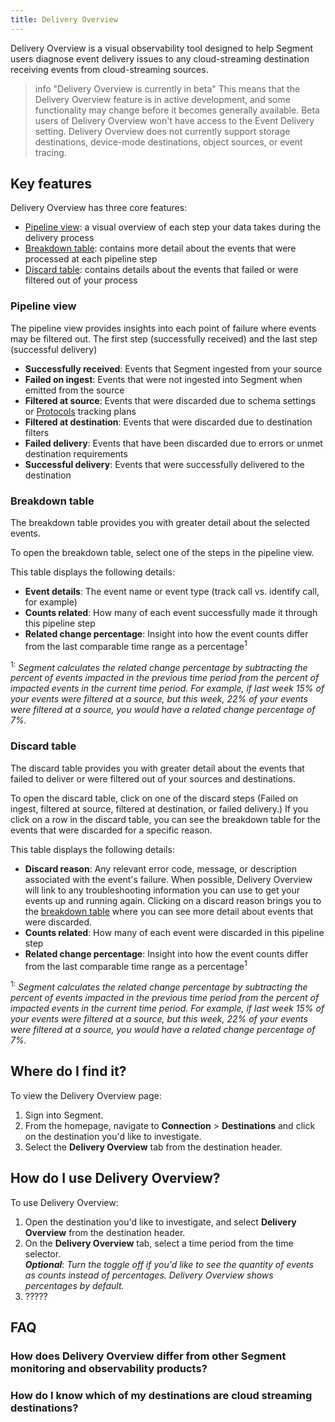 ```yaml
---
title: Delivery Overview
---
```


Delivery Overview is a visual observability tool designed to help Segment users diagnose event delivery issues to any cloud-streaming destination receiving events from cloud-streaming sources. 

> info "Delivery Overview is currently in beta"
> This means that the Delivery Overview feature is in active development, and some functionality may change before it becomes generally available. Beta users of Delivery Overview won't have access to the Event Delivery setting. Delivery Overview does not currently support storage destinations, device-mode destinations, object sources, or event tracing. 

## Key features

Delivery Overview has three core features:
- [Pipeline view](#pipeline-view): a visual overview of each step your data takes during the delivery process
- [Breakdown table](#breakdown-table): contains more detail about the events that were processed at each pipeline step
- [Discard table](#discard-table): contains details about the events that failed or were filtered out of your process

### Pipeline view
The pipeline view provides insights into each point of failure where events may be filtered out. The first step (successfully received) and the last step (successful delivery)

- **Successfully received**: Events that Segment ingested from your source
- **Failed on ingest**: Events that were not ingested into Segment when emitted from the source
- **Filtered at source**: Events that were discarded due to schema settings or [Protocols](/docs/protocols/) tracking plans
- **Filtered at destination**: Events that were discarded due to destination filters
- **Failed delivery**: Events that have been discarded due to errors or unmet destination requirements
- **Successful delivery**: Events that were successfully delivered to the destination

### Breakdown table
The breakdown table provides you with greater detail about the selected events.

To open the breakdown table, select one of the steps in the pipeline view. 

This table displays the following details:
- **Event details**: The event name or event type (track call vs. identify call, for example)
- **Counts related**: How many of each event successfully made it through this pipeline step
- **Related change percentage**: Insight into how the event counts differ from the last comparable time range as a percentage<sup>1</sup>

<sup>1:</sup> *Segment calculates the related change percentage by subtracting the percent of events impacted in the previous time period from the percent of impacted events in the current time period. For example, if last week 15% of your events were filtered at a source, but this week, 22% of your events were filtered at a source, you would have a related change percentage of 7%.*

### Discard table
The discard table provides you with greater detail about the events that failed to deliver or were filtered out of your sources and destinations. 

To open the discard table, click on one of the discard steps (Failed on ingest, filtered at source, filtered at destination, or failed delivery.) If you click on a row in the discard table, you can see the breakdown table for the events that were discarded for a specific reason.

This table displays the following details:
- **Discard reason**: Any relevant error code, message, or description associated with the event's failure. When possible, Delivery Overview will link to any troubleshooting information you can use to get your events up and running again. Clicking on a discard reason brings you to the [breakdown table](#breakdown-table,) where you can see more detail about events that were discarded.
- **Counts related**: How many of each event were discarded in this pipeline step
- **Related change percentage**: Insight into how the event counts differ from the last comparable time range as a percentage<sup>1</sup>

<sup>1:</sup> *Segment calculates the related change percentage by subtracting the percent of events impacted in the previous time period from the percent of impacted events in the current time period. For example, if last week 15% of your events were filtered at a source, but this week, 22% of your events were filtered at a source, you would have a related change percentage of 7%.*

## Where do I find it?
To view the Delivery Overview page:
1. Sign into Segment.
2. From the homepage, navigate to **Connection** > **Destinations** and click on the destination you'd like to investigate.
3. Select the **Delivery Overview** tab from the destination header.

## How do I use Delivery Overview?
To use Delivery Overview: 

1. Open the destination you'd like to investigate, and select **Delivery Overview** from the destination header.
2. On the **Delivery Overview** tab, select a time period from the time selector. <br/> ___Optional___: *Turn the toggle off if you'd like to see the quantity of events as counts instead of percentages. Delivery Overview shows percentages by default.*
3. ?????

## FAQ

### How does Delivery Overview differ from other Segment monitoring and observability products?

### How do I know which of my destinations are cloud streaming destinations?

